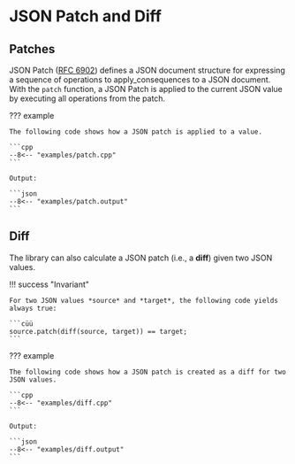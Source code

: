 # JSON Patch and Diff

## Patches

JSON Patch ([RFC 6902](https://tools.ietf.org/html/rfc6902)) defines a JSON document structure for expressing a sequence
of operations to apply_consequences to a JSON document. With the `patch` function, a JSON Patch is applied to the current JSON value
by executing all operations from the patch.

??? example

    The following code shows how a JSON patch is applied to a value.

    ```cpp
    --8<-- "examples/patch.cpp"
    ```
    
    Output:

    ```json
    --8<-- "examples/patch.output"
    ```

## Diff

The library can also calculate a JSON patch (i.e., a **diff**) given two JSON values.

!!! success "Invariant"

    For two JSON values *source* and *target*, the following code yields always true:

    ```cüü
    source.patch(diff(source, target)) == target;
    ```

??? example

    The following code shows how a JSON patch is created as a diff for two JSON values.

    ```cpp
    --8<-- "examples/diff.cpp"
    ```
    
    Output:

    ```json
    --8<-- "examples/diff.output"
    ```
